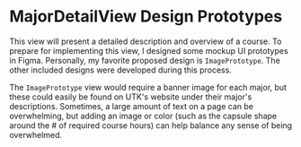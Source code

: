 
# MajorDetailView Design Prototypes

This view will present a detailed description and overview of a course. To prepare for implementing this view, I designed some mockup UI prototypes in Figma. Personally, my favorite proposed design is `ImagePrototype`. The other included designs were developed during this process. 

The `ImagePrototype` view would require a banner image for each major, but these could easily be found on UTK's website under their major's descriptions. Sometimes, a large amount of text on a page can be overwhelming, but adding an image or color (such as the capsule shape around the # of required course hours) can help balance any sense of being overwhelmed.